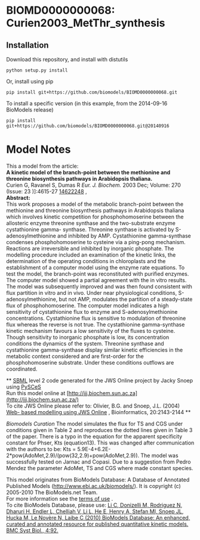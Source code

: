 # BIOMD0000000068: Curien2003_MetThr_synthesis

## Installation

Download this repository, and install with distutils

`python setup.py install`

Or, install using pip

`pip install git+https://github.com/biomodels/BIOMD0000000068.git`

To install a specific version (in this example, from the 2014-09-16 BioModels release)

`pip install git+https://github.com/biomodels/BIOMD0000000068.git@20140916`


# Model Notes


This a model from the article:  
**A kinetic model of the branch-point between the methionine and threonine biosynthesis pathways in Arabidopsis thaliana.**   
Curien G, Ravanel S, Dumas R _Eur. J. Biochem._ 2003 Dec; Volume: 270 (Issue:
23 )]:4615-27 [14622248](http://www.ncbi.nlm.nih.gov/pubmed/14622248) ,  
**Abstract:**   
This work proposes a model of the metabolic branch-point between the
methionine and threonine biosynthesis pathways in Arabidopsis thaliana which
involves kinetic competition for phosphohomoserine between the allosteric
enzyme threonine synthase and the two-substrate enzyme cystathionine gamma-
synthase. Threonine synthase is activated by S-adenosylmethionine and
inhibited by AMP. Cystathionine gamma-synthase condenses phosphohomoserine to
cysteine via a ping-pong mechanism. Reactions are irreversible and inhibited
by inorganic phosphate. The modelling procedure included an examination of the
kinetic links, the determination of the operating conditions in chloroplasts
and the establishment of a computer model using the enzyme rate equations. To
test the model, the branch-point was reconstituted with purified enzymes. The
computer model showed a partial agreement with the in vitro results. The model
was subsequently improved and was then found consistent with flux partition in
vitro and in vivo. Under near physiological conditions, S-adenosylmethionine,
but not AMP, modulates the partition of a steady-state flux of
phosphohomoserine. The computer model indicates a high sensitivity of
cystathionine flux to enzyme and S-adenosylmethionine concentrations.
Cystathionine flux is sensitive to modulation of threonine flux whereas the
reverse is not true. The cystathionine gamma-synthase kinetic mechanism
favours a low sensitivity of the fluxes to cysteine. Though sensitivity to
inorganic phosphate is low, its concentration conditions the dynamics of the
system. Threonine synthase and cystathionine gamma-synthase display similar
kinetic efficiencies in the metabolic context considered and are first-order
for the phosphohomoserine substrate. Under these conditions outflows are
coordinated.

  

** [SBML](http://www.sbml.org/) level 2 code generated for the JWS Online project by Jacky Snoep using [PySCeS](http://pysces.sourceforge.net/)   
Run this model online at
[http://jjj.biochem.sun.ac.za](http://jjj.biochem.sun.ac.za/)  
To cite JWS Online please refer to: Olivier, B.G. and Snoep, J.L. (2004) [Web-
based modelling using JWS
Online](http://bioinformatics.oupjournals.org/cgi/content/abstract/20/13/2143)
, Bioinformatics, 20:2143-2144 **

_Biomodels Curation_ The model simulates the flux for TS and CGS under
conditions given in Table 2 and reproduces the dotted lines given in Table 3
of the paper. There is a typo in the equation for the apparent specificity
constant for Phser, Kts (equation13). This was changed after communication
with the authors to be: Kts =
5.9E-4+6.2E-2*pow(AdoMet,2.9)/(pow(32,2.9)+pow(AdoMet,2.9)). The model was
successfully tested on Jarnac and Copasi. Due to a suggestion from Pedro
Mendez the parameter AdoMet, TS and CGS where made constant species.

This model originates from BioModels Database: A Database of Annotated
Published Models (http://www.ebi.ac.uk/biomodels/). It is copyright (c)
2005-2010 The BioModels.net Team.  
For more information see the [terms of
use](http://www.ebi.ac.uk/biomodels/legal.html) .  
To cite BioModels Database, please use: [Li C, Donizelli M, Rodriguez N,
Dharuri H, Endler L, Chelliah V, Li L, He E, Henry A, Stefan MI, Snoep JL,
Hucka M, Le Novère N, Laibe C (2010) BioModels Database: An enhanced, curated
and annotated resource for published quantitative kinetic models. BMC Syst
Biol., 4:92.](http://www.ncbi.nlm.nih.gov/pubmed/20587024)



